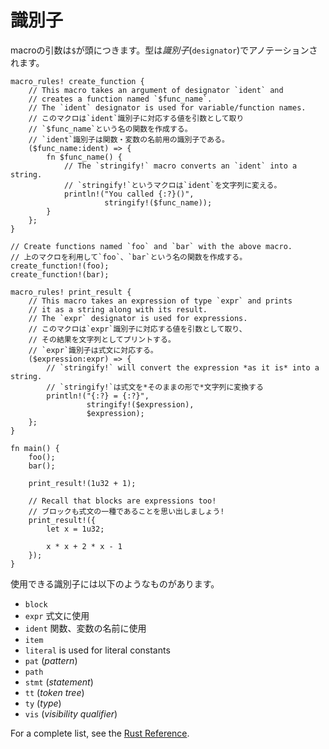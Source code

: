 <!--
# Designators
-->
# 識別子

<!--
The arguments of a macro are prefixed by a dollar sign `$` and type annotated
with a *designator*:
-->
macroの引数は`$`が頭につきます。型は*識別子*(`designator`)でアノテーションされます。

```rust,editable
macro_rules! create_function {
    // This macro takes an argument of designator `ident` and
    // creates a function named `$func_name`.
    // The `ident` designator is used for variable/function names.
    // このマクロは`ident`識別子に対応する値を引数として取り
    // `$func_name`という名の関数を作成する。
    // `ident`識別子は関数・変数の名前用の識別子である。
    ($func_name:ident) => {
        fn $func_name() {
            // The `stringify!` macro converts an `ident` into a string.
            // `stringify!`というマクロは`ident`を文字列に変える。
            println!("You called {:?}()",
                     stringify!($func_name));
        }
    };
}

// Create functions named `foo` and `bar` with the above macro.
// 上のマクロを利用して`foo`、`bar`という名の関数を作成する。
create_function!(foo);
create_function!(bar);

macro_rules! print_result {
    // This macro takes an expression of type `expr` and prints
    // it as a string along with its result.
    // The `expr` designator is used for expressions.
    // このマクロは`expr`識別子に対応する値を引数として取り、
    // その結果を文字列としてプリントする。
    // `expr`識別子は式文に対応する。
    ($expression:expr) => {
        // `stringify!` will convert the expression *as it is* into a string.
        // `stringify!`は式文を*そのままの形で*文字列に変換する
        println!("{:?} = {:?}",
                 stringify!($expression),
                 $expression);
    };
}

fn main() {
    foo();
    bar();

    print_result!(1u32 + 1);

    // Recall that blocks are expressions too!
    // ブロックも式文の一種であることを思い出しましょう!
    print_result!({
        let x = 1u32;

        x * x + 2 * x - 1
    });
}
```

<!--
These are some of the available designators:
-->
使用できる識別子には以下のようなものがあります。

<!--
* `block`
* `expr` is used for expressions
* `ident` is used for variable/function names
-->
* `block`
* `expr` 式文に使用
* `ident` 関数、変数の名前に使用
* `item`
* `literal` is used for literal constants
* `pat` (*pattern*)
* `path`
* `stmt` (*statement*)
* `tt` (*token tree*)
* `ty` (*type*)
* `vis` (*visibility qualifier*)

For a complete list, see the [Rust Reference].

[Rust Reference]: https://doc.rust-lang.org/reference/macros-by-example.html
